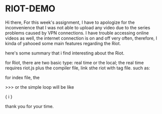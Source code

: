 # RIOT-DEMO

Hi there, 
For this week's assignment, I have to apologize for the inconvenience that I was not able to upload any video due to the series problems caused by VPN connections. I have trouble accessing online videos as well, the internet connection is on and off very often, therefore, I kinda of yahooed some main features regarding the Riot. 

here's some summary that i find interesting about the Riot. 

for Riot, there are two basic type: real time or the local; the real time requires riot.js plus the compiler file, link sthe riot with tag file. such as:
<script type="tag/riot" src="tags/main.tag"></script>

for index file, the <script> part has to come with riot.amount ("*")to load specific tag.
  
  
for loop in Riot, child element directly correspond to the key in the loop and the value; 

>>> <main>
<div each = { person }>
    <h1>{ name }</h1>
    <p>{ age }</p>
</div>

<script>
    this.person = {
        {
            name: "Lily",
            age: 26
        },
        {
            name: "Ally",
            age: 17
        },
        {
            name: "Matthew",
            age: 14
        }
    };
</script>

<main>
  >>>
  or the simple loop will be like 
  
  <main>

<p each={i in nameList}> { i }</p>

<script>
    this.nameList = ["Lily","Ally","Matthew"]；
<script>
<main>
  
  
  
 For Dom in Riot, document.querySelector is no longer required to get the element. The ref is more of an efficient way to execute. 
 
 <main>

  <input type = "text"  ref="getInput" onkeypress = { change }><input>
  <p>This is the text from the input: { textValue }</p>

  <script>
    this.textValue = "initial";
    this.change = function() {
      this.textValue = this.refs.getInput.value;
    }
  </script>

</main>

thank you for your time.  
 
